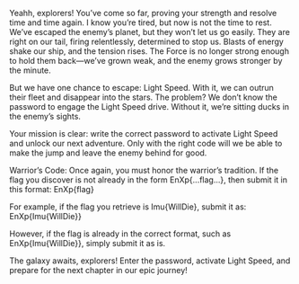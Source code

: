 Yeahh, explorers! You’ve come so far, proving your strength and resolve time and time again. I know you’re tired, but now is not the time to rest. We’ve escaped the enemy’s planet, but they won’t let us go easily. They are right on our tail, firing relentlessly, determined to stop us. Blasts of energy shake our ship, and the tension rises. The Force is no longer strong enough to hold them back—we’ve grown weak, and the enemy grows stronger by the minute.

But we have one chance to escape: Light Speed. With it, we can outrun their fleet and disappear into the stars. The problem? We don’t know the password to engage the Light Speed drive. Without it, we’re sitting ducks in the enemy’s sights.

Your mission is clear: write the correct password to activate Light Speed and unlock our next adventure. Only with the right code will we be able to make the jump and leave the enemy behind for good.

Warrior’s Code: Once again, you must honor the warrior’s tradition. If the flag you discover is not already in the form EnXp{...flag...}, then submit it in this format: EnXp{flag}

For example, if the flag you retrieve is Imu{WillDie}, submit it as: EnXp{Imu{WillDie}}

However, if the flag is already in the correct format, such as EnXp{Imu{WillDie}}, simply submit it as is.

The galaxy awaits, explorers! Enter the password, activate Light Speed, and prepare for the next chapter in our epic journey!
